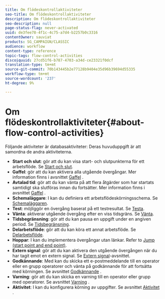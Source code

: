 ```yaml
---
title: Om flödeskontrollaktiviteter
seo-title: Om flödeskontrollaktiviteter
description: Om flödeskontrollaktiviteter
seo-description: null
page-status-flag: never-activated
uuid: de3fee78-4f1c-4c75-a7d4-b2257b0c3316
contentOwner: sauviat
products: SG_CAMPAIGN/CLASSIC
audience: workflow
content-type: reference
topic-tags: flow-control-activities
discoiquuid: 27cd51f6-b787-4703-a34d-ce23321f0dcf
translation-type: tm+mt
source-git-commit: 70b143445b2e77128b9404e35d96b39694d55335
workflow-type: tm+mt
source-wordcount: '237'
ht-degree: 9%

---
```



# Om flödeskontrollaktiviteter{#about-flow-control-activities}

Följande aktiviteter är databasaktiviteter: Deras huvuduppgift är att samordna de andra aktiviteterna.

* **Start och slut**: gör att du kan visa start- och slutpunkterna för ett arbetsflöde. Se [Start och slut](../../workflow/using/start-and-end.md).
* **Gaffel**: gör att du kan aktivera alla utgående övergångar. Mer information finns i avsnittet [Gaffel](../../workflow/using/fork.md) .
* **Avtalad tid**: gör att du kan vänta på att flera åtgärder som har startats samtidigt ska slutföras innan du fortsätter. Mer information finns i avsnittet [Gaffel](../../workflow/using/fork.md) .
* **Schemaläggare**: I kan du definiera ett arbetsflödeskörningsschema. Se [Schemaläggaren](../../workflow/using/scheduler.md).
* **Test**: möjliggör en övergång baserat på ett testresultat. Se [Testa](../../workflow/using/test.md).
* **Vänta**: aktiverar utgående övergång efter en viss tidsgräns. Se [Vänta](../../workflow/using/wait.md).
* **Tidsbegränsning**: gör att du kan pausa en uppgift under en angiven period. Se [Tidsbegränsning](../../workflow/using/time-constraint.md).
* **Delarbetsflöde**: gör att du kan köra ett annat arbetsflöde. Se [Delarbetsflöde](../../workflow/using/sub-workflow.md).
* **Hoppar**: I kan du implementera övergångar utan länkar. Refer to [Jump (start point and end point)](../../workflow/using/jump--start-point-and-end-point-.md).
* **Extern signal**: gör att du kan aktivera den utgående övergången när du har tagit emot en extern signal. Se [Extern signal](../../workflow/using/external-signal.md)-avsnittet.
* **Godkännande**: Med kan du skicka ett e-postmeddelande till en operator eller en grupp operatorer och vänta på godkännande för att fortsätta med körningen. Se avsnittet [Godkännande](../../workflow/using/approval.md) .
* **Varning**: gör att du kan skicka en varning till en operator eller grupp med operatorer. Se avsnittet [Varning](../../workflow/using/alert.md) .
* **Aktivitet**: I kan du konfigurera körning av uppgifter. Se avsnittet [Aktivitet](../../workflow/using/task.md) .

